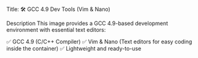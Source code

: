 Title: 🛠️ GCC 4.9 Dev Tools (Vim & Nano)

Description
This image provides a GCC 4.9-based development environment with essential text editors:

✅ GCC 4.9 (C/C++ Compiler)
✅ Vim & Nano (Text editors for easy coding inside the container)
✅ Lightweight and ready-to-use